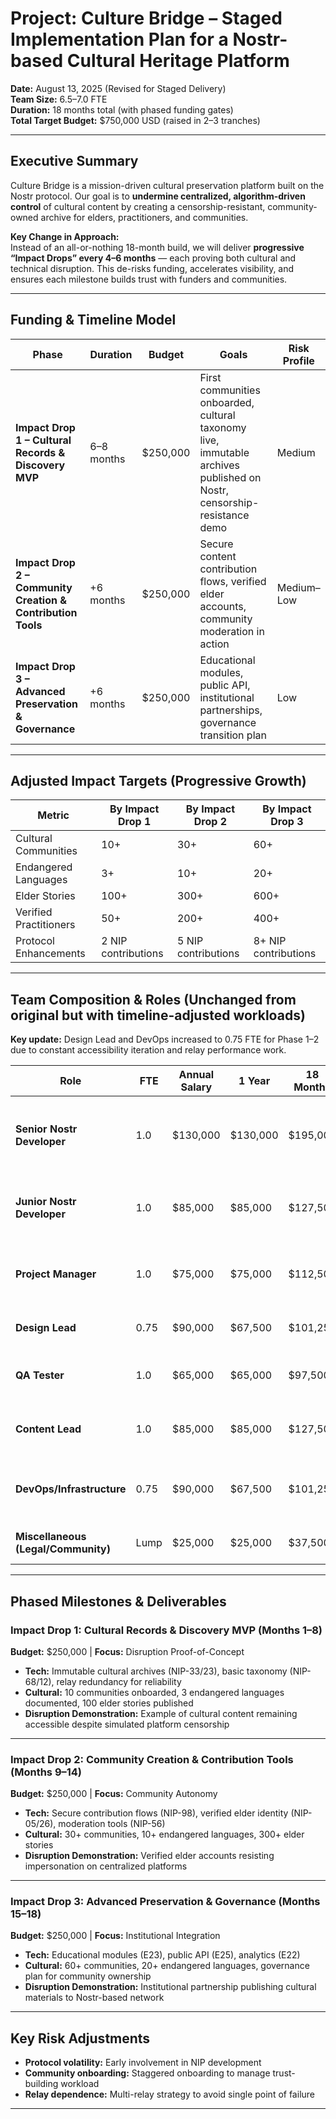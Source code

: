 # **Project:** Culture Bridge – Staged Implementation Plan for a Nostr-based Cultural Heritage Platform  
**Date:** August 13, 2025 (Revised for Staged Delivery)  
**Team Size:** 6.5–7.0 FTE  
**Duration:** 18 months total (with phased funding gates)  
**Total Target Budget:** $750,000 USD (raised in 2–3 tranches)  

---

## Executive Summary

Culture Bridge is a mission-driven cultural preservation platform built on the Nostr protocol. Our goal is to **undermine centralized, algorithm-driven control** of cultural content by creating a censorship-resistant, community-owned archive for elders, practitioners, and communities.

**Key Change in Approach:**  
Instead of an all-or-nothing 18-month build, we will deliver **progressive “Impact Drops” every 4–6 months** — each proving both cultural and technical disruption. This de-risks funding, accelerates visibility, and ensures each milestone builds trust with funders and communities.

---

## Funding & Timeline Model

| Phase | Duration | Budget | Goals | Risk Profile |
|-------|----------|--------|-------|--------------|
| **Impact Drop 1 – Cultural Records & Discovery MVP** | 6–8 months | $250,000 | First communities onboarded, cultural taxonomy live, immutable archives published on Nostr, censorship-resistance demo | Medium |
| **Impact Drop 2 – Community Creation & Contribution Tools** | +6 months | $250,000 | Secure content contribution flows, verified elder accounts, community moderation in action | Medium–Low |
| **Impact Drop 3 – Advanced Preservation & Governance** | +6 months | $250,000 | Educational modules, public API, institutional partnerships, governance transition plan | Low |

---

## Adjusted Impact Targets (Progressive Growth)

| Metric | By Impact Drop 1 | By Impact Drop 2 | By Impact Drop 3 |
|--------|------------------|------------------|------------------|
| Cultural Communities | 10+ | 30+ | 60+ |
| Endangered Languages | 3+ | 10+ | 20+ |
| Elder Stories | 100+ | 300+ | 600+ |
| Verified Practitioners | 50+ | 200+ | 400+ |
| Protocol Enhancements | 2 NIP contributions | 5 NIP contributions | 8+ NIP contributions |

---

## Team Composition & Roles (Unchanged from original but with timeline-adjusted workloads)

**Key update:** Design Lead and DevOps increased to 0.75 FTE for Phase 1–2 due to constant accessibility iteration and relay performance work.

| Role | FTE | Annual Salary | 1 Year | 18 Months | Key Phase 1–3 Impact |
|------|-----|---------------|--------|-----------|----------------------|
| **Senior Nostr Developer** | 1.0 | $130,000 | $130,000 | $195,000 | Phase 1: Immutable archive implementation, censorship-resistance layer |
| **Junior Nostr Developer** | 1.0 | $85,000 | $85,000 | $127,500 | Phase 1: Cultural taxonomy-driven discovery |
| **Project Manager** | 1.0 | $75,000 | $75,000 | $112,500 | Phase 1: Cultural onboarding & advisory board coordination |
| **Design Lead** | 0.75 | $90,000 | $67,500 | $101,250 | Phase 1: Multi-lingual, elder-accessible UX |
| **QA Tester** | 1.0 | $65,000 | $65,000 | $97,500 | Phase 1: Cultural sensitivity validation |
| **Content Lead** | 1.0 | $85,000 | $85,000 | $127,500 | Phase 1: Cultural taxonomy & initial seeding |
| **DevOps/Infrastructure** | 0.75 | $90,000 | $67,500 | $101,250 | Phase 1: Multi-relay redundancy & performance tuning |
| **Miscellaneous (Legal/Community)** | Lump | $25,000 | $25,000 | $37,500 | Phase 1: IP protection & stipends |

---

## Phased Milestones & Deliverables

### **Impact Drop 1: Cultural Records & Discovery MVP** (Months 1–8)
**Budget:** $250,000 | **Focus:** Disruption Proof-of-Concept

- **Tech:** Immutable cultural archives (NIP-33/23), basic taxonomy (NIP-68/12), relay redundancy for reliability  
- **Cultural:** 10 communities onboarded, 3 endangered languages documented, 100 elder stories published  
- **Disruption Demonstration:** Example of cultural content remaining accessible despite simulated platform censorship  

---

### **Impact Drop 2: Community Creation & Contribution Tools** (Months 9–14)
**Budget:** $250,000 | **Focus:** Community Autonomy

- **Tech:** Secure contribution flows (NIP-98), verified elder identity (NIP-05/26), moderation tools (NIP-56)  
- **Cultural:** 30+ communities, 10+ endangered languages, 300+ elder stories  
- **Disruption Demonstration:** Verified elder accounts resisting impersonation on centralized platforms  

---

### **Impact Drop 3: Advanced Preservation & Governance** (Months 15–18)
**Budget:** $250,000 | **Focus:** Institutional Integration

- **Tech:** Educational modules (E23), public API (E25), analytics (E22)  
- **Cultural:** 60+ communities, 20+ endangered languages, governance plan for community ownership  
- **Disruption Demonstration:** Institutional partnership publishing cultural materials to Nostr-based network  

---

## Key Risk Adjustments
- **Protocol volatility:** Early involvement in NIP development  
- **Community onboarding:** Staggered onboarding to manage trust-building workload  
- **Relay dependence:** Multi-relay strategy to avoid single point of failure  

---
